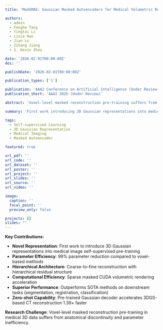```yaml
---
title: 'MedGMAE: Gaussian Masked Autoencoders for Medical Volumetric Representation Learning'

authors:
  - admin
  - Fenghe Tang
  - Yingtai Li
  - Lixia Han
  - Jian Lu
  - Zihang Jiang
  - S. Kevin Zhou

date: '2026-02-01T00:00:00Z'
doi: ''

publishDate: '2026-02-01T00:00:00Z'

publication_types: ['1']

publication: 'AAAI Conference on Artificial Intelligence (Under Review)'
publication_short: 'AAAI 2026 (Under Review)'

abstract: 'Voxel-level masked reconstruction pre-training suffers from anatomical discontinuity and parameter inefficiency in medical 3D data. We propose MedGMAE, the first work to introduce 3D Gaussian representations into medical image self-supervised pre-training, achieving continuous and parameter-efficient representation. We design a hierarchical residual structure for coarse-to-fine reconstruction and implement sparse masked CUDA volumetric rendering acceleration. Our pre-trained Gaussian decoder demonstrates zero-shot capabilities and accelerates 3DGS-based CT reconstruction convergence by 1.39×, while reducing parameters by 99% compared to voxel-based methods.'

summary: 'First work introducing 3D Gaussian representations into medical image self-supervised pre-training with 99% parameter reduction and superior downstream task performance.'

tags:
  - Self-supervised Learning
  - 3D Gaussian Representation
  - Medical Imaging
  - Masked Autoencoder

featured: true

url_pdf: ''
url_code: ''
url_dataset: ''
url_poster: ''
url_project: ''
url_slides: ''
url_source: ''
url_video: ''

image:
  caption: ''
  focal_point: ''
  preview_only: false

projects: []
slides: ""
---
```


**Key Contributions:**

- **Novel Representation**: First work to introduce 3D Gaussian representations into medical image self-supervised pre-training
- **Parameter Efficiency**: 99% parameter reduction compared to voxel-based methods
- **Hierarchical Architecture**: Coarse-to-fine reconstruction with hierarchical residual structure
- **Computational Efficiency**: Sparse masked CUDA volumetric rendering acceleration
- **Superior Performance**: Outperforms SOTA methods on downstream tasks (segmentation, registration, classification)
- **Zero-shot Capability**: Pre-trained Gaussian decoder accelerates 3DGS-based CT reconstruction 1.39× faster

**Research Challenge**: Voxel-level masked reconstruction pre-training in medical 3D data suffers from anatomical discontinuity and parameter inefficiency.
